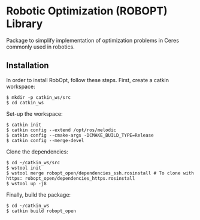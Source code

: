 # Robotic Optimization (ROBOPT) Library #
Package to simplify implementation of optimization problems in Ceres commonly used in robotics.

## Installation  
In order to install RobOpt, follow these steps. First, create a catkin workspace:
```
$ mkdir -p catkin_ws/src
$ cd catkin_ws
```
Set-up the workspace:
```
$ catkin init
$ catkin config --extend /opt/ros/melodic
$ catkin config --cmake-args -DCMAKE_BUILD_TYPE=Release
$ catkin config --merge-devel
```

Clone the dependencies:
```
$ cd ~/catkin_ws/src
$ wstool init
$ wstool merge robopt_open/dependencies_ssh.rosinstall # To clone with https: robopt_open/dependencies_https.rosinstall
$ wstool up -j8
```  

Finally, build the package:
```
$ cd ~/catkin_ws
$ catkin build robopt_open
```  
